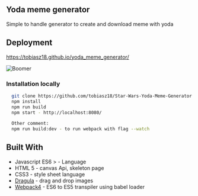 ## Yoda meme generator

Simple to handle generator to create and download meme with yoda 

## Deployment

https://tobiasz18.github.io/yoda_meme_generator/

![Boomer](https://i.imgur.com/f5b5sVz.jpg)

### Installation locally

  ```sh
    git clone https://github.com/tobiasz18/Star-Wars-Yoda-Meme-Generator.git
    npm install 
    npm run build
    npm start - http://localhost:8080/    
    
    Other comment:
    npm run build:dev - to run webpack with flag --watch 
  ```

## Built With

* Javascript ES6 > - Language
* HTML 5 - canvas Api, skeleton page
* CSS3 - style sheet language
* [Dragula](https://bevacqua.github.io/dragula/) - drag and drop images
* [Webpack4](https://webpack.js.org/configuration/) - ES6 to ES5 transpiler using babel loader
